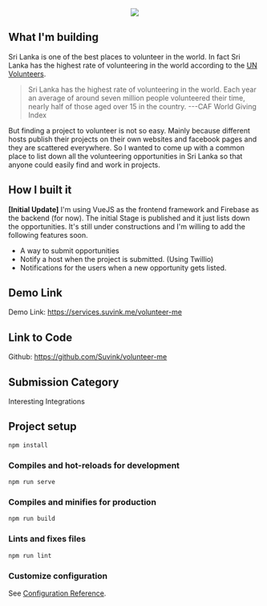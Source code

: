 <center>
<img src="https://wizardly-visvesvaraya-500b32.netlify.com/img/logo-trans.767adaaa.png">
</center>

## What I'm building

Sri Lanka is one of the best places to volunteer in the world. In fact Sri Lanka has the highest rate of volunteering in the world according to the <a href="https://www.unv.org/Our-stories/Facilitating-dialogue-volunteerism-and-inclusion-Sri-Lanka">UN Volunteers</a>.

> Sri Lanka has the highest rate of volunteering in the world. Each year
> an average of around seven million people volunteered their time,
> nearly half of those aged over 15 in the country.
> ---CAF World Giving Index


But finding a project to volunteer is not so easy. Mainly because different hosts publish their projects on their own websites and facebook pages and they are scattered everywhere. So I wanted to come up with a common place to list down all the volunteering opportunities in Sri Lanka so that anyone could easily find and work in projects. 


## How I built it

**[Initial Update]**
I'm using VueJS as the frontend framework and Firebase as the backend (for now). The initial Stage is published and it just lists down the opportunities. It's still under constructions and I'm willing to add the following features soon.
- A way to submit opportunities
- Notify a host when the project is submitted. (Using Twillio)
- Notifications for the users when a new opportunity gets listed.


## Demo Link
 Demo Link: https://services.suvink.me/volunteer-me


## Link to Code
Github: https://github.com/Suvink/volunteer-me

## Submission Category
Interesting Integrations


## Project setup
```
npm install
```

### Compiles and hot-reloads for development
```
npm run serve
```

### Compiles and minifies for production
```
npm run build
```

### Lints and fixes files
```
npm run lint
```

### Customize configuration
See [Configuration Reference](https://cli.vuejs.org/config/).
